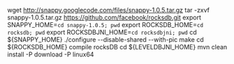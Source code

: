 wget http://snappy.googlecode.com/files/snappy-1.0.5.tar.gz
tar -zxvf snappy-1.0.5.tar.gz
https://github.com/facebook/rocksdb.git
export SNAPPY_HOME=`cd snappy-1.0.5; pwd`
export ROCKSDB_HOME=`cd rocksdb; pwd`
export ROCKSDBJNI_HOME=`cd rocksdbjni; pwd`
cd ${SNAPPY_HOME}
./configure --disable-shared --with-pic
make
cd ${ROCKSDB_HOME}
compile rocksDB
cd ${LEVELDBJNI_HOME}
mvn clean install -P download -P linux64
